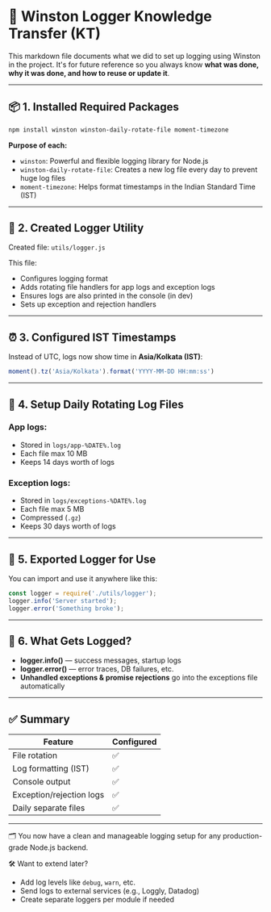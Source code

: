 # 🧠 Winston Logger Knowledge Transfer (KT)

This markdown file documents what we did to set up logging using Winston in the project. It's for future reference so you always know **what was done, why it was done, and how to reuse or update it**.

---

## 📦 1. Installed Required Packages

```bash
npm install winston winston-daily-rotate-file moment-timezone
```

**Purpose of each:**

* `winston`: Powerful and flexible logging library for Node.js
* `winston-daily-rotate-file`: Creates a new log file every day to prevent huge log files
* `moment-timezone`: Helps format timestamps in the Indian Standard Time (IST)

---

## 🧩 2. Created Logger Utility

Created file: `utils/logger.js`

This file:

* Configures logging format
* Adds rotating file handlers for app logs and exception logs
* Ensures logs are also printed in the console (in dev)
* Sets up exception and rejection handlers

---

## ⏰ 3. Configured IST Timestamps

Instead of UTC, logs now show time in **Asia/Kolkata (IST)**:

```js
moment().tz('Asia/Kolkata').format('YYYY-MM-DD HH:mm:ss')
```

---

## 🔄 4. Setup Daily Rotating Log Files

### App logs:

* Stored in `logs/app-%DATE%.log`
* Each file max 10 MB
* Keeps 14 days worth of logs

### Exception logs:

* Stored in `logs/exceptions-%DATE%.log`
* Each file max 5 MB
* Compressed (`.gz`)
* Keeps 30 days worth of logs

---

## 🚀 5. Exported Logger for Use

You can import and use it anywhere like this:

```js
const logger = require('./utils/logger');
logger.info('Server started');
logger.error('Something broke');
```

---

## 🧹 6. What Gets Logged?

* **logger.info()** — success messages, startup logs
* **logger.error()** — error traces, DB failures, etc.
* **Unhandled exceptions & promise rejections** go into the exceptions file automatically

---

## ✅ Summary

| Feature                  | Configured |
| ------------------------ | ---------- |
| File rotation            | ✅          |
| Log formatting (IST)     | ✅          |
| Console output           | ✅          |
| Exception/rejection logs | ✅          |
| Daily separate files     | ✅          |

---

🗂 You now have a clean and manageable logging setup for any production-grade Node.js backend.

🛠 Want to extend later?

* Add log levels like `debug`, `warn`, etc.
* Send logs to external services (e.g., Loggly, Datadog)
* Create separate loggers per module if needed
